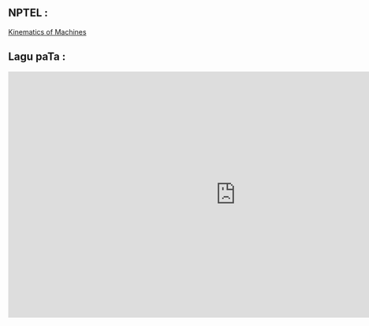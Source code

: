 ## NPTEL :

[Kinematics of Machines](https://www.youtube.com/watch?v=MJeRFzs4oRU&list=PLBEA57F7E7560C8E8)

## Lagu paTa :

<iframe width="922" height="500" src="https://www.youtube.com/embed/cXi6tAcHEHA" title="YouTube video player" frameborder="0" allow="accelerometer; autoplay; clipboard-write; encrypted-media; gyroscope; picture-in-picture" allowfullscreen></iframe>
